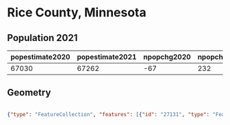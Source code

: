 # Rice County, Minnesota

## Population 2021

| popestimate2020 | popestimate2021 | npopchg2020 | npopchg2021 | births2020 | births2021 | deaths2020 | deaths2021 | naturalchg2020 | naturalchg2021 | internationalmig2020 | internationalmig2021 | domesticmig2020 | domesticmig2021 | netmig2020 | netmig2021 |  rbirth2021  |  rdeath2021  | rnaturalchg2021 | rinternationalmig2021 | rdomesticmig2021 | rnetmig2021  |
|-----------------|-----------------|-------------|-------------|------------|------------|------------|------------|----------------|----------------|----------------------|----------------------|-----------------|-----------------|------------|------------|--------------|--------------|-----------------|-----------------------|------------------|--------------|
| 67030           | 67262           | -67         | 232         | 153        | 671        | 148        | 610        | 5              | 61             | 1                    | 81                   | -73             | 75              | -72        | 156        | 9.9931492568 | 9.0846811426 | 0.9084681143    | 1.2063265124          | 1.1169689929     | 2.3232955053|

## Geometry

```geojson

{"type": "FeatureCollection", "features": [{"id": "27131", "type": "Feature", "geometry": {"type": "MultiPolygon", "coordinates": [[[[-93.281513433, 44.54394905], [-93.281678441, 44.47199006], [-93.140849482, 44.471230051], [-93.039477511, 44.471863044], [-93.041193546, 44.196700086], [-93.045923545, 44.196710087], [-93.406601442, 44.19638811], [-93.525222408, 44.195967118], [-93.524319363, 44.543618066], [-93.281513433, 44.54394905]]]]}, "properties": {}}]}
```

